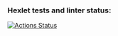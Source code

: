 ### Hexlet tests and linter status:
[![Actions Status](https://github.com/Amanetes/rails-project-lvl1/workflows/hexlet-check/badge.svg)](https://github.com/Amanetes/rails-project-lvl1/actions)